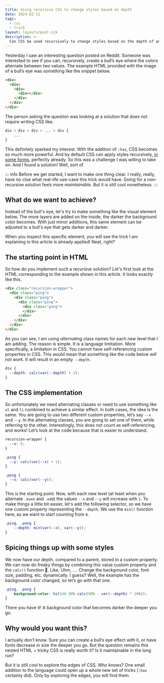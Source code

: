 ```yaml
---
title: Using recursive CSS to change styles based on depth
date: 2024-02-11
tags:
  - css
  - trick
layout: layouts/post.njk
description: >-
  Can CSS be used recursively to change styles based on the depth of an element in a container? Well it can, but it is a little tricky. 
---
```


Yesterday I saw an interesting question posted on Reddit. Someone was interested to see if you can, recursively, create a bull’s eye where the colors alternate between two values. The example HTML provided with the image of a bull’s eye was something like the snippet below.

```html
<div>
  <div>
    <div>
      <div></div>
    </div>
  </div>
</div>
```

The person asking the question was looking at a solution that does not require writing CSS like:

```css
div > div > div > ... > div {
	...
}
``` 

This definitely sparked my interest. With the addition of `:has`, CSS becomes so much more powerful. And by default CSS can apply styles recursively, [in some forms](/writing/an-ode-to-the-css-owl-selector/), perfectly already. So this was a challenge I was willing to take on. And I found a solution! Well, sort of.

::: info
Before we get started, I want to make one thing clear. I really, really, have no clue what real-life use-case this trick would have. Going for a non-recursive solution feels more _maintainable_. But it is still cool nonetheless.
:::

## What do we want to achieve?

Instead of the bull's eye, let's try to make something like the visual element below. The more layers are added on the inside, the darker the background color becomes. With just minor additions, this same element can be adjusted to a bull's eye that gets darker and darker.

<div class=recursion-wrapper>
  <div class=ping>
	  <div class=pong>
		  <div class=ping>
        <div class=pong>
        </div>
		  </div>
	  </div>
  </div>
</div>

When you inspect this specific element, you will see the trick I am explaining in this article is already applied! Neat, right?

## The starting point in HTML

So how do you implement such a recursive solution? Let's first look at the HTML corresponding to the example shown in this article. It looks exactly like this.

```html
<div class="recursion-wrapper">
  <div class="ping">
    <div class="pong">
      <div class="ping">
        <div class="pong">
        </div>
      </div>
    </div>
  </div>
</div>
```

As you can see, I am using _alternating_ class names for each new level that I am adding. The reason is simple. It is a language limitation. More specifically, a limitation in CSS. You cannot have self-referencing custom properties in CSS. This would mean that something like the code below *will not work*. It will result in an empty `--depth`. 

```css
div {
  --depth: calc(var(--depth) + 1);
}
```

## The CSS implementation

So unfortunately we need alternating classes or need to use something like `ul` and `li` combined to achieve a similar effect. In both cases, the idea is the same. You are going to use two different custom properties, let’s say `--x` and `--y`. In the alternating classes, you are going to set one of them, while referring to the other. Interestingly, this does not count as self-referencing, and works! Let’s look at the code because that is easier to understand. 

```css
recursion-wrapper {
  --x: 0;
}

.ping {
  --y: calc(var(--x) + 1);
}

.pong {
  --x: calc(var(--y));
}
```

This is the starting point. Now, with each new level (at least when you alternate `.even` and `.odd`) the values `--x` and `--y` will increase with `1`. To make things a little bit easier, let's add the following selector, so we have one custom property representing the `--depth`.  We use the `min()` function here, as we want to start counting from `0`. 

```css
.ping, .pong {
	--depth: min(var(--x), var(--y));
}
```

## Spicing things up with some styles

We now have our depth, compared to a parent, stored in a custom property. We can now do freaky things by combining this value custom property and the `calc()` function 🥳. Like, Uhm, .... Change the background color, font size, padding, etc. dynamically. I guess? Well, the example has the background color changed, so let’s go with that one.

```css
.ping, .pong {
	background-color: hsl(40 90% calc(90% - var(--depth) * 10%));
}
```

There you have it! A background color that becomes darker the deeper you go. 

## Why would you want this?

I actually don’t know. Sure you can create a bull’s eye effect with it, or have fonts decrease in size the deeper you go. But the question remains this nested HTML + tricky CSS is really worth it? Is it maintainable in the long run? 

But it is still cool to explore the edges of CSS. Who knows? One small addition to the language could open up a whole new set of tricks (`:has` certainly did). Only by exploring the edges, you will find them.
